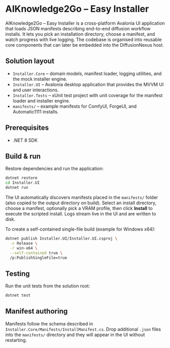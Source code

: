 # AIKnowledge2Go – Easy Installer

AIKnowledge2Go – Easy Installer is a cross-platform Avalonia UI application that loads JSON manifests describing end-to-end diffusion workflow installs. It lets you pick an installation directory, choose a manifest, and watch progress with live logging. The codebase is organised into reusable core components that can later be embedded into the DiffusionNexus host.

## Solution layout

- `Installer.Core` – domain models, manifest loader, logging utilities, and the mock installer engine.
- `Installer.UI` – Avalonia desktop application that provides the MVVM UI and user interactions.
- `Installer.Tests` – xUnit test project with unit coverage for the manifest loader and installer engine.
- `manifests/` – example manifests for ComfyUI, ForgeUI, and Automatic1111 installs.

## Prerequisites

- .NET 8 SDK

## Build & run

Restore dependencies and run the application:

```bash
dotnet restore
cd Installer.UI
dotnet run
```

The UI automatically discovers manifests placed in the `manifests/` folder (also copied to the output directory on build). Select an install directory, choose a manifest, optionally pick a VRAM profile, then click **Install** to execute the scripted install. Logs stream live in the UI and are written to disk.

To create a self-contained single-file build (example for Windows x64):

```bash
dotnet publish Installer.UI/Installer.UI.csproj \
  -c Release \
  -r win-x64 \
  --self-contained true \
  /p:PublishSingleFile=true
```

## Testing

Run the unit tests from the solution root:

```bash
dotnet test
```

## Manifest authoring

Manifests follow the schema described in `Installer.Core/Manifests/InstallManifest.cs`. Drop additional `.json` files into the `manifests/` directory and they will appear in the UI without restarting.
